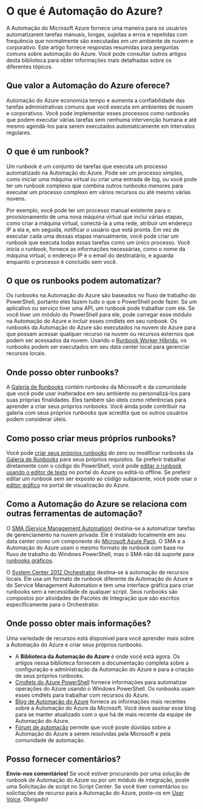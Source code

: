 <properties
	pageTitle="O que é Automação do Azure"
	description="Saiba qual valor a Automação do Azure fornece e obtenha respostas para perguntas comuns para que você pode começar a criar e usar runbooks."
	services="automation"
	documentationCenter=""
	authors="bwren"
	manager="stevenka"
	editor=""/>

<tags
	ms.service="automation"
	ms.workload="tbd"
	ms.tgt_pltfrm="na"
	ms.devlang="na"
	ms.topic="get-started-article" 
	ms.date="07/06/2015"
	ms.author="bwren"/>

# O que é Automação do Azure?

A Automação do Microsoft Azure fornece uma maneira para os usuários automatizarem tarefas manuais, longas, sujeitas a erros e repetidas com frequência que normalmente são executadas em um ambiente de nuvem e corporativo. Este artigo fornece respostas resumidas para perguntas comuns sobre automação do Azure. Você pode consultar outros artigos desta biblioteca para obter informações mais detalhadas sobre os diferentes tópicos.

## Que valor a Automação do Azure oferece?

Automação do Azure economiza tempo e aumenta a confiabilidade das tarefas administrativas comuns que você executa em ambientes de nuvem e corporativos. Você pode implementar esses processos como runbooks que podem executar várias tarefas sem nenhuma intervenção humana e até mesmo agendá-los para serem executados automaticamente em intervalos regulares.

## O que é um runbook?

Um runbook é um conjunto de tarefas que executa um processo automatizado na Automação do Azure. Pode ser um processo simples, como iniciar uma máquina virtual ou criar uma entrada de log, ou você pode ter um runbook complexo que combina outros runbooks menores para executar um processo complexo em vários recursos ou até mesmo várias nuvens.

Por exemplo, você pode ter um processo manual existente para o provisionamento de uma nova máquina virtual que inclui várias etapas, como criar a máquina virtual, conectá-la a uma rede, atribuir um endereço IP a ela e, em seguida, notificar o usuário que está pronta. Em vez de executar cada uma dessas etapas manualmente, você pode criar um runbook que executa todas essas tarefas como um único processo. Você inicia o runbook, fornece as informações necessárias, como o nome da máquina virtual, o endereço IP e o email do destinatário, e aguarda enquanto o processo é concluído sem você.


## O que os runbooks podem automatizar?

Os runbooks na Automação do Azure são baseados no fluxo de trabalho do PowerShell, portanto eles fazem tudo o que o PowerShell pode fazer. Se um aplicativo ou serviço tiver uma API, um runbook pode trabalhar com ele. Se você tiver um módulo do PowerShell para ele, pode carregar esse módulo na Automação do Azure e incluir esses cmdlets em seu runbook. Os runbooks da Automação do Azure são executados na nuvem do Azure para que possam acessar qualquer recurso na nuvem ou recursos externos que podem ser acessados da nuvem. Usando o [Runbook Worker Híbrido](automation-hybrid-runbook-worker.md), os runbooks podem ser executados em seu data center local para gerenciar recursos locais.


## Onde posso obter runbooks?

A [Galeria de Runbooks](http://msdn.microsoft.com/library/azure/dn781422.aspx) contém runbooks da Microsoft e da comunidade que você pode usar inalterados em seu ambiente ou personalizá-los para suas próprias finalidades. Eles também são úteis como referências para aprender a criar seus próprios runbooks. Você ainda pode contribuir na galeria com seus próprios runbooks que acredita que os outros usuários podem considerar úteis.


## Como posso criar meus próprios runbooks?

Você pode [criar seus próprios runbooks](http://msdn.microsoft.com/library/azure/dn643637.aspx) do zero ou modificar runbooks da [Galeria de Runbooks](http://msdn.microsoft.com/library/azure/dn781422.aspx) para seus próprios requisitos. Se preferir trabalhar diretamente com o código do PowerShell, você pode [editar o runbook usando o editor de texto](http://msdn.microsoft.com/library/azure/dn879137.aspx) no portal do Azure ou editá-lo offline. Se preferir editar um runbook sem ser exposto ao código subjacente, você pode usar o [editor gráfico](automation-graphical-authoring-intro.md) no portal de visualização do Azure.


## Como a Automação do Azure se relaciona com outras ferramentas de automação?

O [SMA (Service Management Automation)](http://technet.microsoft.com/library/dn469260.aspx) destina-se a automatizar tarefas de gerenciamento na nuvem privada. Ele é instalado localmente em seu data center como um componente do [Microsoft Azure Pack](http://www.microsoft.com/server-cloud/products/windows-azure-pack/default.aspx). O SMA e a Automação do Azure usam o mesmo formato de runbook com base no fluxo de trabalho do Windows PowerShell, mas o SMA não dá suporte para [runbooks gráficos](automation-graphical-authoring-intro.md).

O [System Center 2012 Orchestrator](http://technet.microsoft.com/library/hh237242.aspx) destina-se à automação de recursos locais. Ele usa um formato de runbook diferente da Automação do Azure e do Service Management Automation e tem uma interface gráfica para criar runbooks sem a necessidade de qualquer script. Seus runbooks são compostos por atividades de Pacotes de Integração que são escritos especificamente para o Orchestrator.

## Onde posso obter mais informações?

Uma variedade de recursos está disponível para você aprender mais sobre a Automação do Azure e criar seus próprios runbooks.

- A **Biblioteca da Automação do Azure** é onde você está agora. Os artigos nessa biblioteca fornecem a documentação completa sobre a configuração e administração da Automação do Azure e para a criação de seus próprios runbooks.
- [Cmdlets do Azure PowerShell](http://msdn.microsoft.com/library/jj156055.aspx) fornece informações para automatizar operações do Azure usando o Windows PowerShell. Os runbooks usam esses cmdlets para trabalhar com recursos do Azure.
- [Blog de Automação do Azure](http://azure.microsoft.com/blog/tag/azure-automation) fornece as informações mais recentes sobre a Automação do Azure da Microsoft. Você deve assinar esse blog para se manter atualizado com o que há de mais recente da equipe de Automação do Azure.
- [Fórum de automação](http://go.microsoft.com/fwlink/p/?LinkId=390561) permite que você poste dúvidas sobre a Automação do Azure a serem resolvidas pela Microsoft e pela comunidade de automação.

## Posso fornecer comentários?

**Envie-nos comentários!** Se você estiver procurando por uma solução de runbook de Automação do Azure ou por um módulo de integração, poste uma Solicitação de script no Script Center. Se você tiver comentários ou solicitações de recurso para a Automação do Azure, poste-os em [User Voice](http://feedback.windowsazure.com/forums/34192--general-feedback). Obrigado!

<!---HONumber=July15_HO5-->